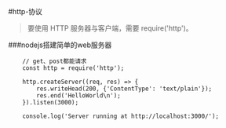 #http-协议
>要使用 HTTP 服务器与客户端，需要 require('http')。

###nodejs搭建简单的web服务器

```
    // get、post都能请求
    const http = require('http');
    
    http.createServer((req, res) => {
        res.writeHead(200, {'ContentType': 'text/plain'});
        res.end('HelloWorld\n');
    }).listen(3000);

    console.log('Server running at http://localhost:3000/');
```